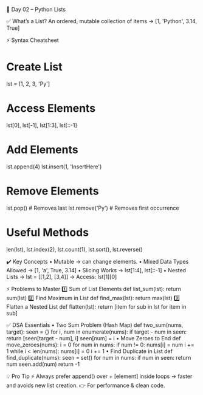 🚀 Day 02 – Python Lists

✅ What’s a List?
An ordered, mutable collection of items → [1, 'Python', 3.14, True]

⚡ Syntax Cheatsheet
# Create List
lst = [1, 2, 3, 'Py']

# Access Elements
lst[0], lst[-1], lst[1:3], lst[::-1]

# Add Elements
lst.append(4)
lst.insert(1, 'InsertHere')

# Remove Elements
lst.pop()          # Removes last
lst.remove('Py')   # Removes first occurrence

# Useful Methods
len(lst), lst.index(2), lst.count(1), lst.sort(), lst.reverse()

✔️ Key Concepts
    • Mutable → can change elements.
    • Mixed Data Types Allowed → [1, 'a', True, 3.14]
    • Slicing Works → lst[1:4], lst[::-1]
    • Nested Lists → lst = [[1,2], [3,4]] → Access: lst[1][0]

⚡ Problems to Master
1️⃣ Sum of List Elements
def list_sum(lst): return sum(lst)
2️⃣ Find Maximum in List
def find_max(lst): return max(lst)
3️⃣ Flatten a Nested List
def flatten(lst): return [item for sub in lst for item in sub]

✅ DSA Essentials
    • Two Sum Problem (Hash Map)
def two_sum(nums, target):
    seen = {}
    for i, num in enumerate(nums):
        if target - num in seen:
            return [seen[target - num], i]
        seen[num] = i
    • Move Zeroes to End
def move_zeroes(nums):
    i = 0
    for num in nums:
        if num != 0:
            nums[i] = num
            i += 1
    while i < len(nums):
        nums[i] = 0
        i += 1
    • Find Duplicate in List
def find_duplicate(nums):
    seen = set()
    for num in nums:
        if num in seen: return num
        seen.add(num)
    return -1

💡 Pro Tip
⚡ Always prefer append() over + [element] inside loops → faster and avoids new list creation.
👉 For performance & clean code.
